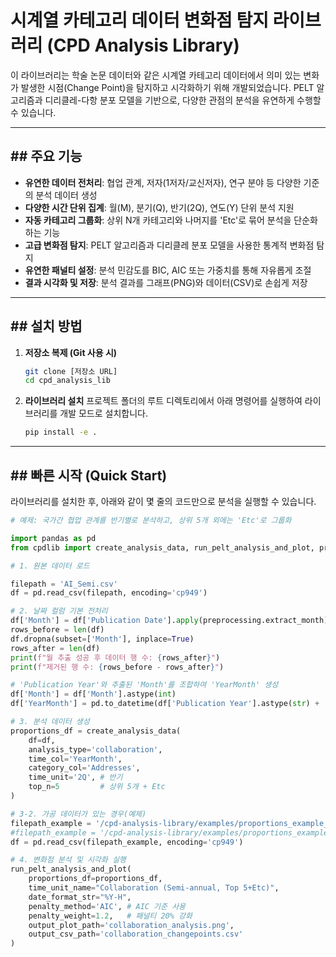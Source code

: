 # 시계열 카테고리 데이터 변화점 탐지 라이브러리 (CPD Analysis Library)

이 라이브러리는 학술 논문 데이터와 같은 시계열 카테고리 데이터에서 의미 있는 변화가 발생한 시점(Change Point)을 탐지하고 시각화하기 위해 개발되었습니다. PELT 알고리즘과 디리클레-다항 분포 모델을 기반으로, 다양한 관점의 분석을 유연하게 수행할 수 있습니다.

---

## ## 주요 기능

- **유연한 데이터 전처리**: 협업 관계, 저자(1저자/교신저자), 연구 분야 등 다양한 기준의 분석 데이터 생성
- **다양한 시간 단위 집계**: 월(M), 분기(Q), 반기(2Q), 연도(Y) 단위 분석 지원
- **자동 카테고리 그룹화**: 상위 N개 카테고리와 나머지를 'Etc'로 묶어 분석을 단순화하는 기능
- **고급 변화점 탐지**: PELT 알고리즘과 디리클레 분포 모델을 사용한 통계적 변화점 탐지
- **유연한 패널티 설정**: 분석 민감도를 BIC, AIC 또는 가중치를 통해 자유롭게 조절
- **결과 시각화 및 저장**: 분석 결과를 그래프(PNG)와 데이터(CSV)로 손쉽게 저장

---

## ## 설치 방법

1.  **저장소 복제 (Git 사용 시)**
    ```bash
    git clone [저장소 URL]
    cd cpd_analysis_lib
    ```

2.  **라이브러리 설치**
    프로젝트 폴더의 루트 디렉토리에서 아래 명령어를 실행하여 라이브러리를 개발 모드로 설치합니다.
    ```bash
    pip install -e .
    ```

---

## ## 빠른 시작 (Quick Start)

라이브러리를 설치한 후, 아래와 같이 몇 줄의 코드만으로 분석을 실행할 수 있습니다.

```python
# 예제: 국가간 협업 관계를 반기별로 분석하고, 상위 5개 외에는 'Etc'로 그룹화

import pandas as pd
from cpdlib import create_analysis_data, run_pelt_analysis_and_plot, preprocessing

# 1. 원본 데이터 로드

filepath = 'AI_Semi.csv'
df = pd.read_csv(filepath, encoding='cp949')

# 2. 날짜 컬럼 기본 전처리
df['Month'] = df['Publication Date'].apply(preprocessing.extract_month)
rows_before = len(df)
df.dropna(subset=['Month'], inplace=True)
rows_after = len(df)
print(f"월 추출 성공 후 데이터 행 수: {rows_after}")
print(f"제거된 행 수: {rows_before - rows_after}")

# 'Publication Year'와 추출된 'Month'를 조합하여 'YearMonth' 생성
df['Month'] = df['Month'].astype(int)
df['YearMonth'] = pd.to_datetime(df['Publication Year'].astype(str) + '-' + df['Month'].astype(str)).dt.to_period('M')

# 3. 분석 데이터 생성
proportions_df = create_analysis_data(
    df=df,
    analysis_type='collaboration', 
    time_col='YearMonth', 
    category_col='Addresses', 
    time_unit='2Q', # 반기
    top_n=5         # 상위 5개 + Etc
)

# 3-2. 가공 데이터가 있는 경우(예제)
filepath_example = '/cpd-analysis-library/examples/proportions_example_M.csv' # 월간 예시 데이터
#filepath_example = '/cpd-analysis-library/examples/proportions_example_2Q.csv' # 반기 예시 데이터
df = pd.read_csv(filepath_example, encoding='cp949')

# 4. 변화점 분석 및 시각화 실행
run_pelt_analysis_and_plot(
    proportions_df=proportions_df,
    time_unit_name="Collaboration (Semi-annual, Top 5+Etc)",
    date_format_str="%Y-H",
    penalty_method='AIC', # AIC 기준 사용
    penalty_weight=1.2,   # 패널티 20% 강화
    output_plot_path='collaboration_analysis.png',
    output_csv_path='collaboration_changepoints.csv'
)
